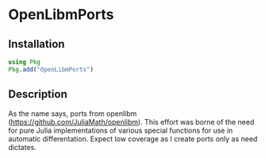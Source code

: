 # OpenLibmPorts

## Installation
```julia
using Pkg
Pkg.add("OpenLibmPorts")
```

## Description
As the name says, ports from openlibm (https://github.com/JuliaMath/openlibm). This effort was borne of the need for pure Julia implementations of various special functions for use in automatic differentation. Expect low coverage as I create ports only as need dictates.
